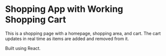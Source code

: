 # Shopping App with Working Shopping Cart #

This is a shopping page with a homepage, shopping area, and cart. The cart
updates in real time as items are added and removed from it.

Built using React.
